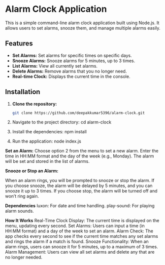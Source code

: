 # Alarm Clock Application

This is a simple command-line alarm clock application built using Node.js. It allows users to set alarms, snooze them, and manage multiple alarms easily.

## Features

- **Set Alarms:** Set alarms for specific times on specific days.
- **Snooze Alarms:** Snooze alarms for 5 minutes, up to 3 times.
- **List Alarms:** View all currently set alarms.
- **Delete Alarms:** Remove alarms that you no longer need.
- **Real-time Clock:** Displays the current time in the console.

## Installation

1. **Clone the repository:**

   ```sh
   git clone https://github.com/deepakkumar5396/alarm-clock.git

2. Navigate to the project directory:
  cd alarm-clock
3. Install the dependencies:
   npm install
4. Run the application:
   node index.js

**Set an Alarm:**
Choose option 2 from the menu to set a new alarm.
Enter the time in HH:MM format and the day of the week (e.g., Monday).
The alarm will be set and stored in the list of alarms.

**Snooze or Stop an Alarm:**

When an alarm rings, you will be prompted to snooze or stop the alarm.
If you choose snooze, the alarm will be delayed by 5 minutes, and you can snooze it up to 3 times.
If you choose stop, the alarm will be turned off and won’t ring again.

**Dependencies**
luxon: For date and time handling.
play-sound: For playing alarm sounds.

**How It Works**
Real-Time Clock Display: The current time is displayed on the menu, updating every second.
Set Alarms: Users can input a time (in HH:MM format) and a day of the week to set an alarm.
Alarm Check: The app checks every second to see if the current time matches any set alarms and rings the alarm if a match is found.
Snooze Functionality: When an alarm rings, users can snooze it for 5 minutes, up to a maximum of 3 times.
Alarm Management: Users can view all set alarms and delete any that are no longer needed.